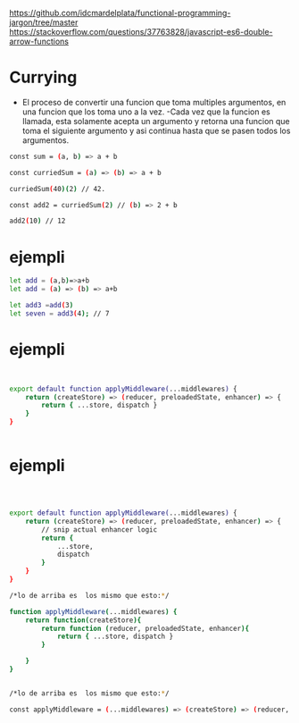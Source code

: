 https://github.com/idcmardelplata/functional-programming-jargon/tree/master
https://stackoverflow.com/questions/37763828/javascript-es6-double-arrow-functions

# Currying

- El proceso de convertir una funcion que toma multiples argumentos, en una funcion que los toma uno a la vez.
  -Cada vez que la funcion es llamada, esta solamente acepta un argumento y retorna una funcion que toma el siguiente argumento y asi continua hasta que se pasen todos los argumentos.

```bash
const sum = (a, b) => a + b

const curriedSum = (a) => (b) => a + b

curriedSum(40)(2) // 42.

const add2 = curriedSum(2) // (b) => 2 + b

add2(10) // 12
```

# ejempli

```bash
let add = (a,b)=>a+b
let add = (a) => (b) => a+b

let add3 =add(3)
let seven = add3(4); // 7


```

# ejempli

```bash


export default function applyMiddleware(...middlewares) {
	return (createStore) => (reducer, preloadedState, enhancer) => {
		return { ...store, dispatch }
	}
}



```

# ejempli

```bash



export default function applyMiddleware(...middlewares) {
  	return (createStore) => (reducer, preloadedState, enhancer) => {
        // snip actual enhancer logic
        return {
            ...store,
            dispatch
        }
    }
}

/*lo de arriba es  los mismo que esto:*/

function applyMiddleware(...middlewares) {
	return function(createStore){
		return function (reducer, preloadedState, enhancer){
			return { ...store, dispatch }
		}

	}
}


/*lo de arriba es  los mismo que esto:*/

const applyMiddleware = (...middlewares) => (createStore) => (reducer, preloadedState, enhancer) =>{return{...store, dispatch}}





```
